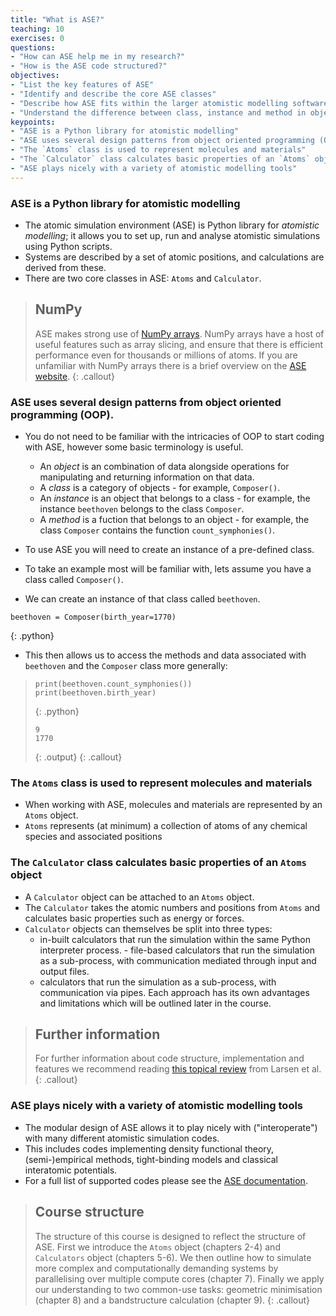 ```yaml
---
title: "What is ASE?"
teaching: 10
exercises: 0
questions:
- "How can ASE help me in my research?"
- "How is the ASE code structured?"
objectives:
- "List the key features of ASE"
- "Identify and describe the core ASE classes"
- "Describe how ASE fits within the larger atomistic modelling software ecosystem"
- "Understand the difference between class, instance and method in object oriented programming"
keypoints:
- "ASE is a Python library for atomistic modelling"
- "ASE uses several design patterns from object oriented programming (OOP)"
- "The `Atoms` class is used to represent molecules and materials"
- "The `Calculator` class calculates basic properties of an `Atoms` object"
- "ASE plays nicely with a variety of atomistic modelling tools"
---
```


### ASE is a Python library for atomistic modelling

- The atomic simulation environment (ASE) is Python library for _atomistic modelling_; it allows you to set up, run and analyse atomistic simulations using Python scripts. 
- Systems are described by a set of atomic positions, and calculations are derived from these.
- There are two core classes in ASE: `Atoms` and `Calculator`.

> ## NumPy
> ASE makes strong use of [NumPy arrays](). NumPy arrays have a host of useful features such as
> array slicing, and ensure that there is efficient performance even for thousands or millions
> of atoms. If you are unfamiliar with NumPy arrays there is a 
> brief overview on the [ASE website]().
{: .callout}

### ASE uses several design patterns from object oriented programming (OOP). 

- You do not need to be familiar with the intricacies of OOP to start coding with
ASE, however some basic terminology is useful.
	- An *object* is an combination of data alongside operations for manipulating and returning information on that data.
	- A *class* is a category of objects - for example, `Composer()`.
	- An *instance* is an object that belongs to a class - for example, the instance `beethoven` belongs to the class `Composer`.
	- A *method* is a fuction that belongs to an object - for example, the class `Composer`  contains the function `count_symphonies()`.

- To use ASE you will need to create an instance of a pre-defined class. 
- To take an example most will be familiar with, lets assume you have a class called `Composer()`.
- We can create an instance of that class called `beethoven`.

~~~
beethoven = Composer(birth_year=1770)
~~~
{: .python}

- This then allows us to access the methods and data associated with `beethoven` and the `Composer` class more generally:

> ~~~
> print(beethoven.count_symphonies())
> print(beethoven.birth_year)
> ~~~
> {: .python}
> ~~~
> 9
> 1770
> ~~~
> {: .output}
{: .callout}

### The `Atoms` class is used to represent molecules and materials

- When working with ASE, molecules and materials are represented by an `Atoms` object. 
- `Atoms` represents (at minimum) a collection of atoms of any chemical species and associated positions

### The `Calculator` class calculates basic properties of an `Atoms` object

- A `Calculator` object can be attached to an `Atoms` object. 
- The `Calculator` takes the atomic numbers and positions from `Atoms` and calculates basic properties such as energy or forces. 
- `Calculator` objects can themselves be split into three types: 
	- in-built calculators that run the simulation within the same Python interpreter process. - file-based calculators that run the simulation as a sub-process, with communication mediated through input and output files.
	- calculators that run the simulation as a sub-process, with communication via pipes. Each approach has its own advantages and limitations which will be outlined later in the course.

> ## Further information
> For further information about code structure, implementation and features we recommend
> reading [this topical review](https://dx.doi.org/10.1088/1361-648X/aa680e) from Larsen et al.
{: .callout}

### ASE plays nicely with a variety of atomistic modelling tools

- The modular design of ASE allows it to play nicely with ("interoperate") with many different atomistic simulation codes. 
- This includes codes implementing density functional theory, (semi-)empirical methods, tight-binding models and classical interatomic potentials. 
- For a full list of supported codes please see the [ASE documentation]().

> ## Course structure
> The structure of this course is designed to reflect the structure of ASE. 
> First we introduce the `Atoms` object (chapters 2-4) and `Calculators` object (chapters 5-6). 
> We then outline how to simulate more complex and computationally demanding systems by parallelising over multiple compute cores (chapter 7). 
> Finally we apply our understanding to two common-use tasks: geometric minimisation (chapter 8) and a bandstructure calculation (chapter 9).
{: .callout}





